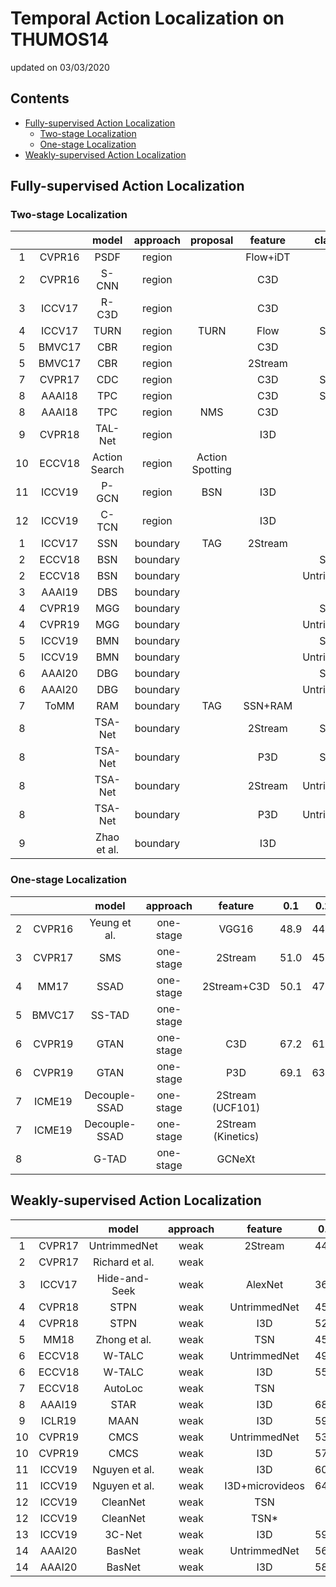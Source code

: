 # Temporal Action Localization on THUMOS14

updated on 03/03/2020

## Contents

* [Fully-supervised Action Localization](#fully-supervised-action-localization)
    * [Two-stage Localization](#two-stage-localization)
    * [One-stage Localization](#one-stage-localization)
* [Weakly-supervised Action Localization](#weakly-supervised-action-localization)



## Fully-supervised Action Localization

### Two-stage Localization

|    |        |     model     | approach |     proposal    |  feature |  classifier  |  0.1 |  0.2 |  0.3 |  0.4 |  0.5 |  0.6 |  0.7 |
|:--:|:------:|:-------------:|:--------:|:---------------:|:--------:|:------------:|:----:|:----:|:----:|:----:|:----:|:----:|:----:|
|  1 | CVPR16 |      PSDF     |  region  |                 | Flow+iDT |      RNN     | 51.4 | 42.6 | 33.6 | 26.1 | 18.8 |      |      |
|  2 | CVPR16 |     S-CNN     |  region  |                 |    C3D   |              | 47.7 | 43.5 | 36.3 | 28.7 | 19.0 |      |      |
|  3 | ICCV17 |     R-C3D     |  region  |                 |    C3D   |              | 54.5 | 51.5 | 44.8 | 35.6 | 28.9 |      |      |
|  4 | ICCV17 |      TURN     |  region  |       TURN      |   Flow   |     S-CNN    | 54.0 | 50.9 | 44.1 | 34.9 | 25.6 |      |      |
|  5 | BMVC17 |      CBR      |  region  |                 |    C3D   |              | 48.2 | 44.3 | 37.7 | 30.1 | 22.7 | 13.8 |  7.9 |
|  5 | BMVC17 |      CBR      |  region  |                 |  2Stream |              | 60.1 | 56.7 | 50.1 | 41.3 |  31  | 19.1 |  9.9 |
|  7 | CVPR17 |      CDC      |  region  |                 |    C3D   |     S-CNN    |      |      | 40.1 | 29.4 | 23.3 | 13.1 |  7.9 |
|  8 | AAAI18 |      TPC      |  region  |                 |    C3D   |     S-CNN    |      |      | 41.9 | 32.5 | 25.3 | 14.7 |   9  |
|  8 | AAAI18 |      TPC      |  region  |       NMS       |    C3D   |              |      |      | 44.1 | 37.1 | 28.2 | 20.6 | 12.7 |
|  9 | CVPR18 |    TAL-Net    |  region  |                 |    I3D   |              | 59.8 | 57.1 | 53.2 | 48.5 | 42.8 | 33.8 | 20.8 |
| 10 | ECCV18 | Action Search |  region  | Action Spotting |          |              |      |      | 51.8 | 42.4 | 30.8 | 20.2 | 11.1 |
| 11 | ICCV19 |     P-GCN     |  region  |       BSN       |    I3D   |              | 69.5 | 67.8 | 63.6 | 57.8 | 49.1 |      |      |
| 12 | ICCV19 |     C-TCN     |  region  |                 |    I3D   |              | 72.2 | 71.4 | 68.0 | 62.3 | 52.1 |      |      |
|  1 | ICCV17 |      SSN      | boundary |       TAG       |  2Stream |              | 60.3 | 56.2 | 50.6 | 40.8 | 29.1 |      |      |
|  2 | ECCV18 |      BSN      | boundary |                 |          |     S-CNN    |      |      | 43.1 | 36.6 | 29.4 | 22.4 | 15.0 |
|  2 | ECCV18 |      BSN      | boundary |                 |          | UntrimmedNet |      |      | 53.5 | 45.0 | 36.9 | 28.4 | 20.0 |
|  3 | AAAI19 |      DBS      | boundary |                 |          |              | 56.7 | 54.7 | 50.6 | 43.1 | 34.3 | 24.4 | 14.7 |
|  4 | CVPR19 |      MGG      | boundary |                 |          |     S-CNN    |      |      | 44.9 | 37.8 | 29.9 | 23.6 | 15.8 |
|  4 | CVPR19 |      MGG      | boundary |                 |          | UntrimmedNet |      |      | 53.9 | 46.8 | 37.4 | 29.5 | 21.3 |
|  5 | ICCV19 |      BMN      | boundary |                 |          |     S-CNN    |      |      | 45.7 | 40.2 | 32.2 | 24.5 | 17.0 |
|  5 | ICCV19 |      BMN      | boundary |                 |          | UntrimmedNet |      |      | 56.0 | 47.4 | 38.8 | 29.7 | 20.5 |
|  6 | AAAI20 |      DBG      | boundary |                 |          |     S-CNN    |      |      | 45.9 | 40.4 | 32.9 | 25.3 | 18.4 |
|  6 | AAAI20 |      DBG      | boundary |                 |          | UntrimmedNet |      |      | 57.8 | 49.4 | 39.8 | 30.2 | 21.7 |
|  7 |  ToMM  |      RAM      | boundary |       TAG       |  SSN+RAM |              | 65.4 | 63.1 | 58.8 | 52.7 | 43.7 |      |      |
|  8 |        |    TSA-Net    | boundary |                 |  2Stream |     S-CNN    |      |      | 43.7 | 39.2 | 33.1 | 25.2 | 17.1 |
|  8 |        |    TSA-Net    | boundary |                 |    P3D   |     S-CNN    |      |      | 48.3 | 43.7 | 36.6 | 27.8 | 19.4 |
|  8 |        |    TSA-Net    | boundary |                 |  2Stream | UntrimmedNet |      |      | 53.2 | 48.1 | 41.5 | 31.5 | 21.7 |
|  8 |        |    TSA-Net    | boundary |                 |    P3D   | UntrimmedNet |      |      | 61.2 | 55.9 | 46.9 | 36.1 | 25.2 |
|  9 |        |  Zhao et al.  | boundary |                 |    I3D   |              |      |      | 53.9 | 50.7 | 45.4 | 38.0 | 28.5 |


### One-stage Localization

|   |        |     model     |  approach |       feature      |  0.1 |  0.2 |  0.3 |  0.4 |  0.5 |  0.6 |  0.7 |
|:-:|:------:|:-------------:|:---------:|:------------------:|:----:|:----:|:----:|:----:|:----:|:----:|:----:|
| 2 | CVPR16 |  Yeung et al. | one-stage |        VGG16       | 48.9 | 44.0 | 36.0 | 26.4 | 17.1 |      |      |
| 3 | CVPR17 |      SMS      | one-stage |       2Stream      | 51.0 | 45.2 | 36.5 | 27.8 | 17.8 |      |      |
| 4 |  MM17  |      SSAD     | one-stage |     2Stream+C3D    | 50.1 | 47.8 | 43.0 | 35.0 | 24.6 |      |      |
| 5 | BMVC17 |     SS-TAD    | one-stage |                    |      |      | 45.7 |      | 29.2 |      |  9.6 |
| 6 | CVPR19 |      GTAN     | one-stage |         C3D        | 67.2 | 61.1 | 56.9 | 46.5 | 37.9 |      |      |
| 6 | CVPR19 |      GTAN     | one-stage |         P3D        | 69.1 | 63.7 | 57.8 | 47.2 | 38.8 |      |      |
| 7 | ICME19 | Decouple-SSAD | one-stage |  2Stream (UCF101)  |      |      | 49.9 | 44.4 | 35.8 | 24.3 | 13.6 |
| 7 | ICME19 | Decouple-SSAD | one-stage | 2Stream (Kinetics) |      |      | 60.2 | 54.1 | 44.2 | 32.3 | 19.1 |
| 8 |        |     G-TAD     | one-stage |       GCNeXt       |      |      | 54.5 | 47.6 | 40.2 | 30.8 | 23.4 |


## Weakly-supervised Action Localization

|    |        |      model     | approach |     feature     |  0.1 |  0.2 |  0.3 |  0.4 |  0.5 |  0.6 |  0.7 |
|:--:|:------:|:--------------:|:--------:|:---------------:|:----:|:----:|:----:|:----:|:----:|:----:|:----:|
|  1 | CVPR17 |  UntrimmedNet  |   weak   |     2Stream     | 44.4 | 37.7 | 28.2 | 21.1 | 13.7 |      |      |
|  2 | CVPR17 | Richard et al. |   weak   |                 |      |      |      |      |      |      |      |
|  3 | ICCV17 |  Hide-and-Seek |   weak   |     AlexNet     | 36.4 | 27.8 | 19.5 | 12.7 |  6.8 |      |      |
|  4 | CVPR18 |      STPN      |   weak   |   UntrimmedNet  | 45.3 | 38.8 | 31.1 | 23.5 | 16.2 |  9.8 |  5.1 |
|  4 | CVPR18 |      STPN      |   weak   |       I3D       | 52.0 | 44.7 | 35.5 | 25.8 | 16.9 |  9.9 |  4.3 |
|  5 |  MM18  |  Zhong et al.  |   weak   |       TSN       | 45.8 | 39.0 | 31.1 | 22.5 | 15.9 |      |      |
|  6 | ECCV18 |     W-TALC     |   weak   |   UntrimmedNet  | 49.0 | 42.8 | 32.0 | 26.0 | 18.8 |      |  6.2 |
|  6 | ECCV18 |     W-TALC     |   weak   |       I3D       | 55.2 | 49.6 | 40.1 | 31.1 | 22.8 |      |  7.6 |
|  7 | ECCV18 |     AutoLoc    |   weak   |       TSN       |      |      | 35.8 | 29.0 | 21.2 | 13.4 |  5.8 |
|  8 | AAAI19 |      STAR      |   weak   |       I3D       | 68.8 | 60.0 | 48.7 | 34.7 | 23.0 |      |      |
|  9 | ICLR19 |      MAAN      |   weak   |       I3D       | 59.8 | 50.8 | 41.1 | 30.6 | 20.3 | 12.0 |  6.9 |
| 10 | CVPR19 |      CMCS      |   weak   |   UntrimmedNet  | 53.5 | 46.8 | 37.5 | 29.1 | 19.9 | 12.3 |  6.0 |
| 10 | CVPR19 |      CMCS      |   weak   |       I3D       | 57.4 | 50.8 | 41.2 | 32.1 | 23.1 | 15.0 |  7.0 |
| 11 | ICCV19 |  Nguyen et al. |   weak   |       I3D       | 60.4 | 56.0 | 46.6 | 37.5 | 26.8 | 17.6 |  9.0 |
| 11 | ICCV19 |  Nguyen et al. |   weak   | I3D+microvideos | 64.2 | 59.5 | 49.1 | 38.4 | 27.5 | 17.3 |  8.6 |
| 12 | ICCV19 |    CleanNet    |   weak   |       TSN       |      |      | 36.3 | 30.7 | 22.9 | 13.8 |  5.3 |
| 12 | ICCV19 |    CleanNet    |   weak   |       TSN*      |      |      | 37.0 | 30.9 | 23.9 | 13.9 |  7.1 |
| 13 | ICCV19 |     3C-Net     |   weak   |       I3D       | 59.1 | 53.5 | 44.2 | 34.1 | 26.6 |      |  8.1 |
| 14 | AAAI20 |     BasNet     |   weak   |   UntrimmedNet  | 56.2 | 50.3 | 42.8 | 34.7 | 25.1 | 17.1 |  9.3 |
| 14 | AAAI20 |     BasNet     |   weak   |       I3D       | 58.2 | 52.3 | 44.6 | 36.0 | 27.0 | 18.6 | 10.4 |
